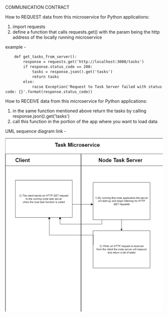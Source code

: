 COMMUNICATION CONTRACT

How to REQUEST data from this microservice for Python applications:
1. import requests
2. define a function that calls requests.get() with the param being the http address of the locally running microservice

example -

        def get_tasks_from_server():
            response = requests.get('http://localhost:3000/tasks')
            if response.status_code == 200:
                tasks = response.json().get('tasks')
                return tasks
            else:
                raise Exception('Request to Task Server failed with status code: {}'.format(response.status_code))
 
How to RECEIVE data from this microservice for Python applications:
1. in the same function mentioned above return the tasks by calling response.json().get('tasks')
2. call this function in the portion of the app where you want to load data


UML sequence diagram link -

![UML Sequence Diagram](/assets/images/UML.png)